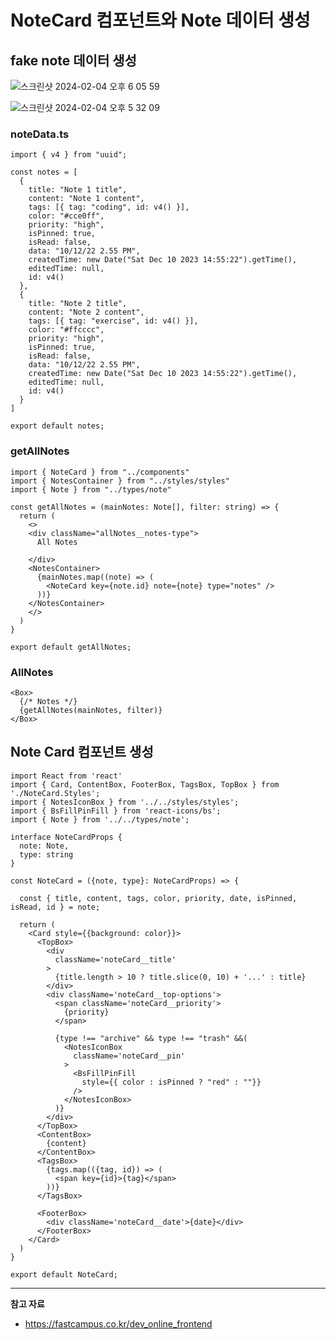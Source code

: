 # NoteCard 컴포넌트와 Note 데이터 생성

## fake note 데이터 생성

![스크린샷 2024-02-04 오후 6 05 59](https://github.com/Heo-y-y/development-blog/assets/112863029/58ec7b64-4124-4857-b69e-1100d344cc94)

![스크린샷 2024-02-04 오후 5 32 09](https://github.com/Heo-y-y/development-blog/assets/112863029/758083bb-6ddc-48c2-82ee-a0ce45c77ab4)

### noteData.ts

```tsx
import { v4 } from "uuid";

const notes = [
  {
    title: "Note 1 title",
    content: "Note 1 content",
    tags: [{ tag: "coding", id: v4() }],
    color: "#cce0ff",
    priority: "high",
    isPinned: true,
    isRead: false,
    data: "10/12/22 2.55 PM",
    createdTime: new Date("Sat Dec 10 2023 14:55:22").getTime(),
    editedTime: null,
    id: v4()
  },
  {
    title: "Note 2 title",
    content: "Note 2 content",
    tags: [{ tag: "exercise", id: v4() }],
    color: "#ffcccc",
    priority: "high",
    isPinned: true,
    isRead: false,
    data: "10/12/22 2.55 PM",
    createdTime: new Date("Sat Dec 10 2023 14:55:22").getTime(),
    editedTime: null,
    id: v4()
  }
]

export default notes;
```

### getAllNotes

```tsx
import { NoteCard } from "../components"
import { NotesContainer } from "../styles/styles"
import { Note } from "../types/note"

const getAllNotes = (mainNotes: Note[], filter: string) => {
  return (
    <>
    <div className="allNotes__notes-type">
      All Notes

    </div>
    <NotesContainer>
      {mainNotes.map((note) => (
        <NoteCard key={note.id} note={note} type="notes" />
      ))}
    </NotesContainer>
    </>
  )
}

export default getAllNotes;
```

### AllNotes

```tsx
<Box>
  {/* Notes */}
  {getAllNotes(mainNotes, filter)}
</Box>
```

## Note Card 컴포넌트 생성

```tsx
import React from 'react'
import { Card, ContentBox, FooterBox, TagsBox, TopBox } from './NoteCard.Styles';
import { NotesIconBox } from '../../styles/styles';
import { BsFillPinFill } from 'react-icons/bs';
import { Note } from '../../types/note';

interface NoteCardProps {
  note: Note,
  type: string
}

const NoteCard = ({note, type}: NoteCardProps) => {

  const { title, content, tags, color, priority, date, isPinned, isRead, id } = note;
  
  return (
    <Card style={{background: color}}>
      <TopBox>
        <div
          className='noteCard__title'
        >
          {title.length > 10 ? title.slice(0, 10) + '...' : title}
        </div>
        <div className='noteCard__top-options'>
          <span className='noteCard__priority'>
            {priority}
          </span>

          {type !== "archive" && type !== "trash" &&(
            <NotesIconBox
              className='noteCard__pin'
            >
              <BsFillPinFill 
                style={{ color : isPinned ? "red" : ""}}
              />
            </NotesIconBox>
          )}
        </div>
      </TopBox>
      <ContentBox>
        {content}
      </ContentBox>
      <TagsBox>
        {tags.map(({tag, id}) => (
          <span key={id}>{tag}</span>
        ))}
      </TagsBox>

      <FooterBox>
        <div className='noteCard__date'>{date}</div>
      </FooterBox>
    </Card>
  )
}

export default NoteCard;
```

---

**참고 자료**

- <https://fastcampus.co.kr/dev_online_frontend>
